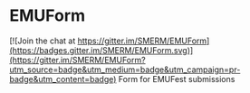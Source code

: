 # EMUForm

[![Join the chat at https://gitter.im/SMERM/EMUForm](https://badges.gitter.im/SMERM/EMUForm.svg)](https://gitter.im/SMERM/EMUForm?utm_source=badge&utm_medium=badge&utm_campaign=pr-badge&utm_content=badge)
Form for EMUFest submissions
